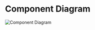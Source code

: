# Component Diagram

![Component Diagram](https://user-images.githubusercontent.com/72755358/169698220-7e1cb296-b05e-474c-a07a-85236633ce57.png)
